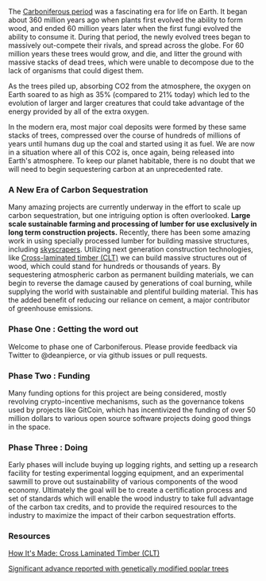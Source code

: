 The [Carboniferous period](https://en.wikipedia.org/wiki/Carboniferous) was a fascinating era for life on Earth. It began about 360 million years ago when plants first evolved the ability to form wood, and ended 60 million years later when the first fungi evolved the ability to consume it. During that period, the newly evolved trees began to massively out-compete their rivals, and spread across the globe. For 60 million years these trees would grow, and die, and litter the ground with massive stacks of dead trees, which were unable to decompose due to the lack of organisms that could digest them.

As the trees piled up, absorbing CO2 from the atmosphere, the oxygen on Earth soared to as high as 35% (compared to 21% today) which led to the evolution of larger and larger creatures that could take advantage of the energy provided by all of the extra oxygen.

In the modern era, most major coal deposits were formed by these same stacks of trees, compressed over the course of hundreds of millions of years until humans dug up the coal and started using it as fuel. We are now in a situation where all of this CO2 is, once again, being released into Earth's atmosphere. To keep our planet habitable, there is no doubt that we will need to begin sequestering carbon at an unprecedented rate. 

### A New Era of Carbon Sequestration

Many amazing projects are currently underway in the effort to scale up carbon sequestration, but one intriguing option is often overlooked. **Large scale sustainable farming and processing of lumber for use exclusively in long term construction projects.** Recently, there has been some amazing work in using specially processed lumber for building massive structures, including [skyscrapers](https://www.euronews.com/2018/05/04/get-used-to-wooden-skyscrapers-they-are-stronger-cleaner-and-fire-resistant-view). Utilizing next generation construction technologies, like [Cross-laminated timber (CLT)](https://en.wikipedia.org/wiki/Cross-laminated_timber) we can build massive structures out of wood, which could stand for hundreds or thousands of years. By sequestering atmospheric carbon as permanent building materials, we can begin to reverse the damage caused by generations of coal burning, while supplying the world with sustainable and plentiful building material. This has the added benefit of reducing our reliance on cement, a major contributor of greenhouse emissions.

### Phase One : Getting the word out

Welcome to phase one of Carboniferous. Please provide feedback via Twitter to @deanpierce, or via github issues or pull requests.

### Phase Two : Funding

Many funding options for this project are being considered, mostly revolving crypto-incentive mechanisms, such as the governance tokens used by projects like GitCoin, which has incentivized the funding of over 50 million dollars to various open source software projects doing good things in the space.

### Phase Three : Doing

Early phases will include buying up logging rights, and setting up a research facility for testing experimental logging equipment, and an experimental sawmill to prove out sustainability of various components of the wood economy. Ultimately the goal will be to create a certification process and set of standards which will enable the wood industry to take full advantage of the carbon tax credits, and to provide the required resources to the industry to maximize the impact of their carbon sequestration efforts.

### Resources

[How It's Made: Cross Laminated Timber (CLT)](https://www.youtube.com/watch?v=rK49UjDivWM)

[Significant advance reported with genetically modified poplar trees](https://today.oregonstate.edu/archives/2013/dec/significant-advance-reported-genetically-modified-poplar-trees)


